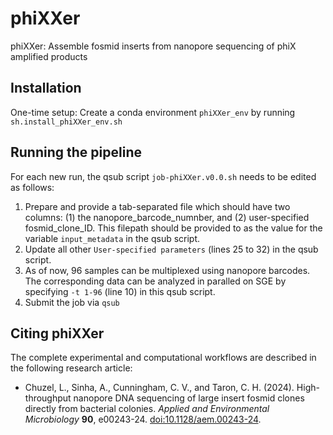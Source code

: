 # phiXXer
phiXXer: Assemble fosmid inserts from nanopore sequencing of phiX amplified products

## Installation
One-time setup: Create a conda environment `phiXXer_env` by running `sh.install_phiXXer_env.sh`

## Running the pipeline
For each new run, the qsub script `job-phiXXer.v0.0.sh` needs to be edited as follows:
1. Prepare and provide a tab-separated file which should have two columns: (1) the nanopore_barcode_numnber, and (2) user-specified fosmid_clone_ID. This filepath should be provided to as the value for the variable `input_metadata` in the qsub script.
2. Update all other `User-specified parameters` (lines 25 to 32) in the qsub script.
3. As of now, 96 samples can be multiplexed using nanopore barcodes. The corresponding data can be analyzed in paralled on SGE by specifying `-t 1-96` (line 10) in this qsub script.
4. Submit the job via `qsub`

## Citing phiXXer
The complete experimental and computational workflows are described in the following research article: 
- Chuzel, L., Sinha, A., Cunningham, C. V., and Taron, C. H. (2024). High-throughput nanopore DNA sequencing of large insert fosmid clones directly from bacterial colonies. *Applied and Environmental Microbiology* **90**, e00243-24. [doi:10.1128/aem.00243-24](https://doi.org/10.1128/aem.00243-24).
